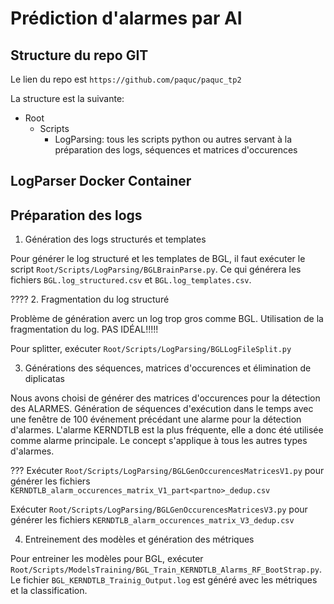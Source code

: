 # Prédiction d'alarmes par AI

## Structure du repo GIT
Le lien du repo est `https://github.com/paquc/paquc_tp2`

La structure est la suivante:
- Root
	- Scripts
		- LogParsing: tous les scripts python ou autres servant à la préparation des logs, séquences et matrices d'occurences
		
## LogParser Docker Container


## Préparation des logs

1. Génération des logs structurés et templates

Pour générer le log structuré et les templates de BGL, il faut exécuter le script `Root/Scripts/LogParsing/BGLBrainParse.py`.
Ce qui générera les fichiers `BGL.log_structured.csv` et `BGL.log_templates.csv`.

???? 2. Fragmentation du log structuré

Problème de génération averc un log trop gros comme BGL. Utilisation de la fragmentation du log. PAS IDÉAL!!!!!

Pour splitter, exécuter `Root/Scripts/LogParsing/BGLLogFileSplit.py`

3. Générations des séquences, matrices d'occurences et élimination de diplicatas

Nous avons choisi de générer des matrices d'occurences pour la détection des ALARMES.
Génération de séquences d'exécution dans le temps avec une fenêtre de 100 événement précédant une alarme pour la détection d'alarmes.
L'alarme KERNDTLB est la plus fréquente, elle a donc été utilisée comme alarme principale.
Le concept s'applique à tous les autres types d'alarmes.

??? Exécuter `Root/Scripts/LogParsing/BGLGenOccurencesMatricesV1.py` pour générer les fichiers `KERNDTLB_alarm_occurences_matrix_V1_part<partno>_dedup.csv`

Exécuter `Root/Scripts/LogParsing/BGLGenOccurencesMatricesV3.py` pour générer les fichiers `KERNDTLB_alarm_occurences_matrix_V3_dedup.csv`

4. Entreinement des modèles et génération des métriques

Pour entreiner les modèles pour BGL, exécuter `Root/Scripts/ModelsTraining/BGL_Train_KERNDTLB_Alarms_RF_BootStrap.py`.
Le fichier `BGL_KERNDTLB_Trainig_Output.log` est généré avec les métriques et la classification.

